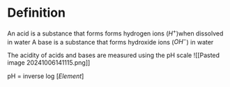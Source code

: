 # Definition
An acid is a substance that forms forms hydrogen ions ($H^+$)when dissolved in water
A base is a substance that forms hydroxide ions ($OH^-$) in water

The acidity of acids and bases are measured using the pH scale
![[Pasted image 20241006141115.png]]

pH = inverse log $[Element]$
